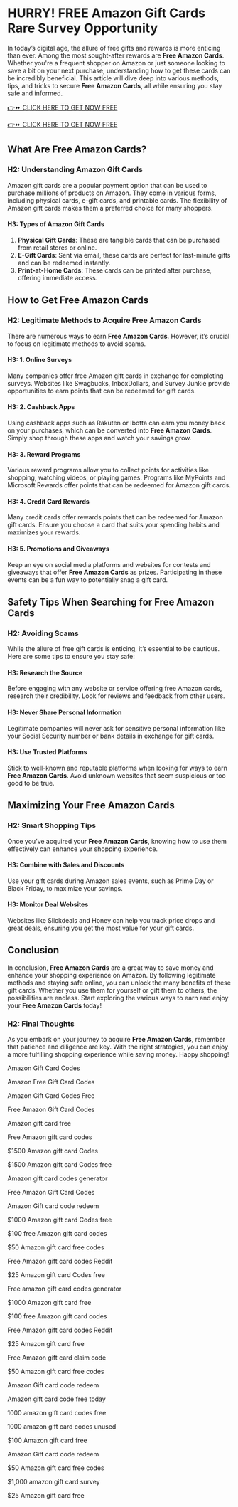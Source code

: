 # HURRY! FREE Amazon Gift Cards Rare Survey Opportunity

In today’s digital age, the allure of free gifts and rewards is more enticing than ever. Among the most sought-after rewards are **Free Amazon Cards**. Whether you're a frequent shopper on Amazon or just someone looking to save a bit on your next purchase, understanding how to get these cards can be incredibly beneficial. This article will dive deep into various methods, tips, and tricks to secure **Free Amazon Cards**, all while ensuring you stay safe and informed.

[👉⏩ CLICK HERE TO GET NOW FREE](https://getfreelink.pro/gift-cards-free/)

[👉⏩ CLICK HERE TO GET NOW FREE](https://getfreelink.pro/gift-cards-free/)

## What Are Free Amazon Cards?

### H2: Understanding Amazon Gift Cards

Amazon gift cards are a popular payment option that can be used to purchase millions of products on Amazon. They come in various forms, including physical cards, e-gift cards, and printable cards. The flexibility of Amazon gift cards makes them a preferred choice for many shoppers.

#### H3: Types of Amazon Gift Cards

1. **Physical Gift Cards**: These are tangible cards that can be purchased from retail stores or online.
2. **E-Gift Cards**: Sent via email, these cards are perfect for last-minute gifts and can be redeemed instantly.
3. **Print-at-Home Cards**: These cards can be printed after purchase, offering immediate access.

## How to Get Free Amazon Cards

### H2: Legitimate Methods to Acquire Free Amazon Cards

There are numerous ways to earn **Free Amazon Cards**. However, it’s crucial to focus on legitimate methods to avoid scams.

#### H3: 1. Online Surveys

Many companies offer free Amazon gift cards in exchange for completing surveys. Websites like Swagbucks, InboxDollars, and Survey Junkie provide opportunities to earn points that can be redeemed for gift cards.

#### H3: 2. Cashback Apps

Using cashback apps such as Rakuten or Ibotta can earn you money back on your purchases, which can be converted into **Free Amazon Cards**. Simply shop through these apps and watch your savings grow.

#### H3: 3. Reward Programs

Various reward programs allow you to collect points for activities like shopping, watching videos, or playing games. Programs like MyPoints and Microsoft Rewards offer points that can be redeemed for Amazon gift cards.

#### H3: 4. Credit Card Rewards

Many credit cards offer rewards points that can be redeemed for Amazon gift cards. Ensure you choose a card that suits your spending habits and maximizes your rewards.

#### H3: 5. Promotions and Giveaways

Keep an eye on social media platforms and websites for contests and giveaways that offer **Free Amazon Cards** as prizes. Participating in these events can be a fun way to potentially snag a gift card.

## Safety Tips When Searching for Free Amazon Cards

### H2: Avoiding Scams

While the allure of free gift cards is enticing, it’s essential to be cautious. Here are some tips to ensure you stay safe:

#### H3: Research the Source

Before engaging with any website or service offering free Amazon cards, research their credibility. Look for reviews and feedback from other users.

#### H3: Never Share Personal Information

Legitimate companies will never ask for sensitive personal information like your Social Security number or bank details in exchange for gift cards.

#### H3: Use Trusted Platforms

Stick to well-known and reputable platforms when looking for ways to earn **Free Amazon Cards**. Avoid unknown websites that seem suspicious or too good to be true.

## Maximizing Your Free Amazon Cards

### H2: Smart Shopping Tips

Once you’ve acquired your **Free Amazon Cards**, knowing how to use them effectively can enhance your shopping experience.

#### H3: Combine with Sales and Discounts

Use your gift cards during Amazon sales events, such as Prime Day or Black Friday, to maximize your savings.

#### H3: Monitor Deal Websites

Websites like Slickdeals and Honey can help you track price drops and great deals, ensuring you get the most value for your gift cards.

## Conclusion

In conclusion, **Free Amazon Cards** are a great way to save money and enhance your shopping experience on Amazon. By following legitimate methods and staying safe online, you can unlock the many benefits of these gift cards. Whether you use them for yourself or gift them to others, the possibilities are endless. Start exploring the various ways to earn and enjoy your **Free Amazon Cards** today!

### H2: Final Thoughts

As you embark on your journey to acquire **Free Amazon Cards**, remember that patience and diligence are key. With the right strategies, you can enjoy a more fulfilling shopping experience while saving money. Happy shopping!

Amazon Gift Card Codes

Amazon Free Gift Card Codes

Amazon Gift Card Codes Free

Free Amazon Gift Card Codes

Amazon gift card free

Free Amazon gift card codes

$1500 Amazon gift card Codes

$1500 Amazon gift card Codes free

Amazon gift card codes generator

Free Amazon Gift Card Codes

Amazon Gift card code redeem

$1000 Amazon gift card Codes free

$100 free Amazon gift card codes

$50 Amazon gift card free codes

Free Amazon gift card codes Reddit

$25 Amazon gift card Codes free

Free amazon gift card codes generator

$1000 Amazon gift card free

$100 free Amazon gift card codes

Free Amazon gift card codes Reddit

$25 Amazon gift card free

Free Amazon gift card claim code

$50 Amazon gift card free codes

Amazon Gift card code redeem

Amazon gift card code free today

1000 amazon gift card codes free

1000 amazon gift card codes unused

$100 Amazon gift card free

Amazon Gift card code redeem

$50 Amazon gift card free codes

$1,000 amazon gift card survey

$25 Amazon gift card free
